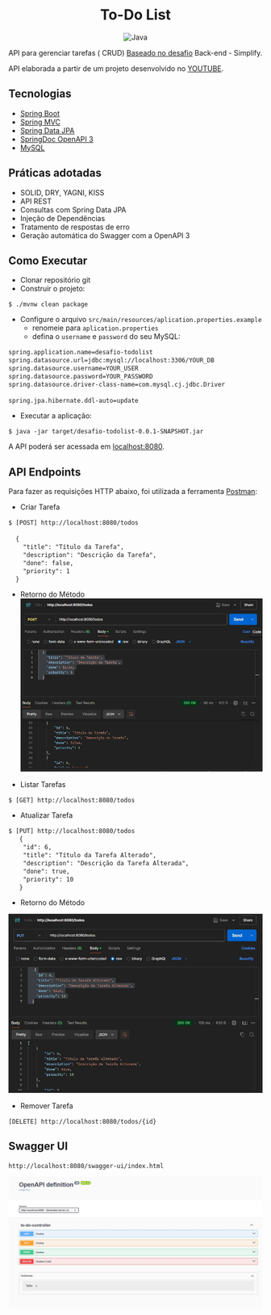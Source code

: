 <h1 align="center">
  To-Do List
</h1>

<p align="center">
 <img src="https://img.shields.io/static/v1?label=Projeto&message=Java&color=8257E5&labelColor=000000" alt="Java" />
</p>

API para gerenciar tarefas (
CRUD) [Baseado no desafio](https://github.com/simplify-liferay/desafio-junior-backend-simplify) Back-end - Simplify.

API elaborada a partir de um projeto desenvolvido no [YOUTUBE](https://youtu.be/IjProDV001o).

## Tecnologias

- [Spring Boot](https://spring.io/projects/spring-boot)
- [Spring MVC](https://docs.spring.io/spring-framework/reference/web/webmvc.html)
- [Spring Data JPA](https://spring.io/projects/spring-data-jpa)
- [SpringDoc OpenAPI 3](https://springdoc.org/v2/#spring-webflux-support)
- [MySQL](https://dev.mysql.com/downloads/)

## Práticas adotadas

- SOLID, DRY, YAGNI, KISS
- API REST
- Consultas com Spring Data JPA
- Injeção de Dependências
- Tratamento de respostas de erro
- Geração automática do Swagger com a OpenAPI 3

## Como Executar

- Clonar repositório git
- Construir o projeto:

```
$ ./mvnw clean package
```
- Configure o arquivo `src/main/resources/aplication.properties.example`
  - renomeie para `aplication.properties`
  - defina o `username` e `password` do seu MySQL: 

```
spring.application.name=desafio-todolist
spring.datasource.url=jdbc:mysql://localhost:3306/YOUR_DB
spring.datasource.username=YOUR_USER
spring.datasource.password=YOUR_PASSWORD
spring.datasource.driver-class-name=com.mysql.cj.jdbc.Driver

spring.jpa.hibernate.ddl-auto=update
```

- Executar a aplicação:

```
$ java -jar target/desafio-todolist-0.0.1-SNAPSHOT.jar
```

A API poderá ser acessada em [localhost:8080](http://localhost:8080).

## API Endpoints

Para fazer as requisições HTTP abaixo, foi utilizada a ferramenta [Postman](https://www.postman.com/):

- Criar Tarefa

```
$ [POST] http://localhost:8080/todos

  {
    "title": "Título da Tarefa",
    "description": "Descrição da Tarefa",
    "done": false,
    "priority": 1
  }
```

- Retorno do Método
  <img src="files/endpoint_post.jpg">


- Listar Tarefas

```
$ [GET] http://localhost:8080/todos
```


- Atualizar Tarefa

```
$ [PUT] http://localhost:8080/todos
   {
    "id": 6,
    "title": "Título da Tarefa Alterado",
    "description": "Descrição da Tarefa Alterada",
    "done": true,
    "priority": 10
   }
```
- Retorno do Método
<img src="/files/endpoint_put.jpg">


- Remover Tarefa

```
[DELETE] http://localhost:8080/todos/{id}
```

## Swagger UI
```
http://localhost:8080/swagger-ui/index.html
```
<img src="/files/swagger-ui.jpg">